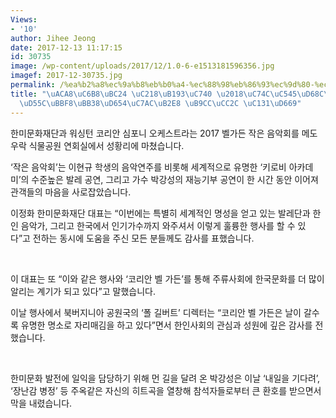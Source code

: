 ```yaml
---
Views:
- '10'
author: Jihee Jeong
date: 2017-12-13 11:17:15
id: 30735
image: /wp-content/uploads/2017/12/1.0-6-e1513181596356.jpg
imagef: 2017-12-30735.jpg
permalink: /%ea%b2%a8%ec%9a%b8%eb%b0%a4-%ec%88%98%eb%86%93%ec%9d%80-%ec%9d%8c%ec%95%85%ed%9a%8c%ed%95%9c%eb%af%b8%eb%ac%b8%ed%99%94%ec%9e%ac%eb%8b%a8-%eb%a7%8c%ec%b0%ac-%ec%84%b1/
title: "\uACA8\uC6B8\uBC24 \uC218\uB193\uC740 \u2018\uC74C\uC545\uD68C\u2019\u2026\
  \uD55C\uBBF8\uBB38\uD654\uC7AC\uB2E8 \uB9CC\uCC2C \uC131\uD669"
---
```


한미문화재단과 워싱턴 코리안 심포니 오케스트라는 2017 벨가든 작은 음악회를 메도우락 식물공원 연회실에서 성황리에 마쳤습니다.

‘작은 음악회’는 이현규 학생의 음악연주를 비롯해 세계적으로 유명한 ‘키로비 아카데미’의 수준높은 발레 공연, 그리고 가수 박강성의 재능기부 공연이 한 시간 동안 이어져 관객들의 마음을 사로잡았습니다.

이정화 한미문화재단 대표는 “이번에는 특별히 세계적인 명성을 얻고 있는 발레단과 한인 음악가, 그리고 한국에서 인기가수까지 와주셔서 이렇게 훌륭한 행사를 할 수 있다”고 전하는 동시에 도움을 주신 모든 분들께도 감사를 표했습니다.

&nbsp;

이 대표는 또 “이와 같은 행사와 ‘코리안 벨 가든’를 통해 주류사회에 한국문화를 더 많이 알리는 계기가 되고 있다”고 말했습니다.

이날 행사에서 북버지니아 공원국의 ‘폴 길버트’ 디렉터는 “코리안 벨 가든은 날이 갈수록 유명한 명소로 자리매김을 하고 있다”면서 한인사회의 관심과 성원에 깊은 감사를 전했습니다.

&nbsp;

한미문화 발전에 일익을 담당하기 위해 먼 길을 달려 온 박강성은 이날 ‘내일을 기다려’, ‘장난감 병정’ 등 주옥같은 자신의 히트곡을 열창해 참석자들로부터 큰 환호를 받으면서 막을 내렸습니다.

&nbsp;